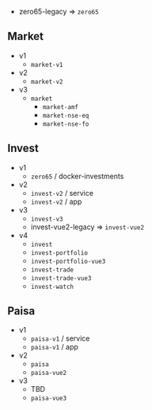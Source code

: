 - zero65-legacy ⇒ `zero65`

## Market
- v1
  - `market-v1`
- v2
  - `market-v2`
- v3
  - `market`
    - `market-amf`
    - `market-nse-eq`
    - `market-nse-fo`

## Invest
- v1
  - `zero65` / docker-investments
- v2
  - `invest-v2` / service
  - `invest-v2` / app
- v3
  - `invest-v3`
  - invest-vue2-legacy ⇒ `invest-vue2`
- v4
  - `invest`
  - `invest-portfolio`
  - `invest-portfolio-vue3`
  - `invest-trade`
  - `invest-trade-vue3`
  - `invest-watch`

## Paisa
- v1
  - `paisa-v1` / service
  - `paisa-v1` / app
- v2
  - `paisa`
  - `paisa-vue2`
- v3
  - TBD
  - `paisa-vue3`
